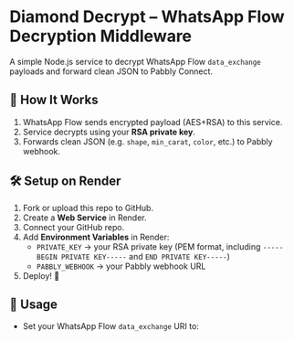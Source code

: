 # Diamond Decrypt – WhatsApp Flow Decryption Middleware

A simple Node.js service to decrypt WhatsApp Flow `data_exchange` payloads and forward clean JSON to Pabbly Connect.

## 🚀 How It Works
1. WhatsApp Flow sends encrypted payload (AES+RSA) to this service.
2. Service decrypts using your **RSA private key**.
3. Forwards clean JSON (e.g. `shape`, `min_carat`, `color`, etc.) to Pabbly webhook.

## 🛠 Setup on Render
1. Fork or upload this repo to GitHub.
2. Create a **Web Service** in Render.
3. Connect your GitHub repo.
4. Add **Environment Variables** in Render:
   - `PRIVATE_KEY` → your RSA private key (PEM format, including `-----BEGIN PRIVATE KEY-----` and `END PRIVATE KEY-----`)
   - `PABBLY_WEBHOOK` → your Pabbly webhook URL
5. Deploy! 🎉

## 🔗 Usage
- Set your WhatsApp Flow `data_exchange` URI to:
